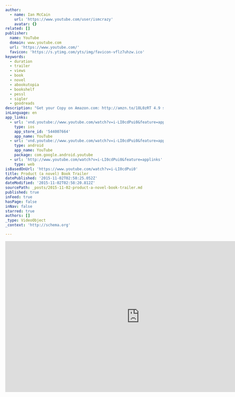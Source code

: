 ```yaml
---
author:
  - name: Ian McCain
    url: 'https://www.youtube.com/user/ismcrazy'
    avatar: {}
related: []
publisher:
  name: YouTube
  domain: www.youtube.com
  url: 'https://www.youtube.com/'
  favicon: 'https://s.ytimg.com/yts/img/favicon-vflz7uhzw.ico'
keywords:
  - duration
  - trailer
  - views
  - book
  - novel
  - abookutopia
  - bookshelf
  - pessl
  - sigler
  - goodreads
description: "Get your Copy on Amazon.com: http://amzn.to/18L0zRT 4.9 star review on Amazon.com 4.87star review on Goodreads.com Ernie Chase isn't just one of the infected. He's one of their runners. His job is simple; get the product to the other infected and keep the killing off the streets."
inLanguage: en
app_links:
  - url: 'vnd.youtube://www.youtube.com/watch?v=i-LI0cdPui0&feature=applinks'
    type: ios
    app_store_id: '544007664'
    app_name: YouTube
  - url: 'vnd.youtube://www.youtube.com/watch?v=i-LI0cdPui0&feature=applinks'
    type: android
    app_name: YouTube
    package: com.google.android.youtube
  - url: 'http://www.youtube.com/watch?v=i-LI0cdPui0&feature=applinks'
    type: web
isBasedOnUrl: 'https://www.youtube.com/watch?v=i-LI0cdPui0'
title: Product (a novel) Book Trailer
datePublished: '2015-11-02T02:58:25.052Z'
dateModified: '2015-11-02T02:58:20.812Z'
sourcePath: _posts/2015-11-02-product-a-novel-book-trailer.md
published: true
inFeed: true
hasPage: false
inNav: false
starred: true
authors: []
_type: VideoObject
_context: 'http://schema.org'

---
```

<iframe src="https://cdn.embedly.com/widgets/media.html?src=https%3A%2F%2Fwww.youtube.com%2Fembed%2Fi-LI0cdPui0%3Ffeature%3Doembed&amp;url=https%3A%2F%2Fwww.youtube.com%2Fwatch%3Fv%3Di-LI0cdPui0&amp;image=https%3A%2F%2Fi.ytimg.com%2Fvi%2Fi-LI0cdPui0%2Fhqdefault.jpg&amp;key=b7d04c9b404c499eba89ee7072e1c4f7&amp;type=text%2Fhtml&amp;schema=youtube" width="854" height="480" scrolling="no" frameborder="0" allowfullscreen="allowfullscreen" style=""></iframe>